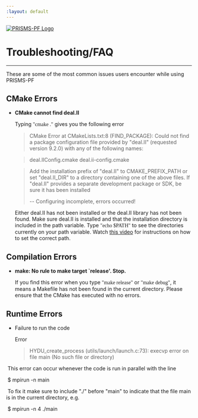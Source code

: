```yaml
---
:layout: default
---
```


[![PRISMS-PF Logo](../assets/logo.png)](https://prisms-center.github.io/phaseField/)

# Troubleshooting/FAQ

***
These are some of the most common issues users encounter while using PRISMS-PF 

## CMake Errors 

- **CMake cannot find deal.II**
  
  Typing <span style="font-family:Menlo">"cmake ."</span> gives you the following error
  
  > CMake Error at CMakeLists.txt:8 (FIND_PACKAGE):
  > Could not find a package configuration file provided by "deal.II"
  > (requested version 9.2.0) with any of the following names:
  
  > deal.IIConfig.cmake
  > deal.ii-config.cmake
  
  > Add the installation prefix of "deal.II" to CMAKE_PREFIX_PATH or set
  > "deal.II_DIR" to a directory containing one of the above files.  If
  > "deal.II" provides a separate development package or SDK, be sure it has
  > been installed
  >
  > -- Configuring incomplete, errors occurred! 
  
  Either deal.II has not been installed or the deal.II library has not been found. Make sure deal.II is installed and that the installation directory is included in the path variable. Type <span style="font-family:Menlo">"echo $PATH"</span> to see the directories currently on your path variable. Watch [this video](https://www.youtube.com/watch?v=7bBfigZsveM) for instructions on how to set the correct path.
  
  

## Compilation Errors

- **make:  No rule to make target `release'. Stop.**

  If you find this error when you type <span style="font-family:Menlo">"make release"</span> or <span style="font-family:Menlo">"make debug"</span>, it means a Makefile has not been found in the current directory. Please ensure that the CMake has executed with no errors.

## Runtime Errors

- Failure to run the code  

  Error

  >  HYDU_create_process (utils/launch/launch.c:73): execvp error on file main (No such file or directory)

​	This error can occur whenever the code is run in parallel with the line

​	$ mpirun -n <number of processors>  main

​	To fix it make sure to include "./" before "main" to indicate that the file main is in the current directory, e.g.

​	$ mpirun -n  4 ./main

​	
